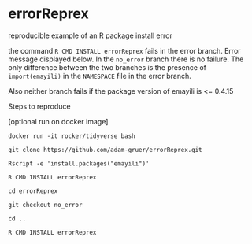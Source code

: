 # errorReprex
reproducible example of an R package install error

the command ```R CMD INSTALL errorReprex``` fails in the error branch. Error message displayed below.
In the `no_error` branch there is no failure.  The only difference between the two branches is the presence of
`import(emayili)` in the `NAMESPACE` file in the error branch.

Also neither branch fails if the package version of emayili is <= 0.4.15

Steps to reproduce

[optional run on docker image]

`docker run -it rocker/tidyverse bash`

`git clone https://github.com/adam-gruer/errorReprex.git`

`Rscript -e 'install.packages("emayili")'`

`R CMD INSTALL errorReprex`

`cd errorReprex`

`git checkout no_error`

`cd ..`

`R CMD INSTALL errorReprex`



